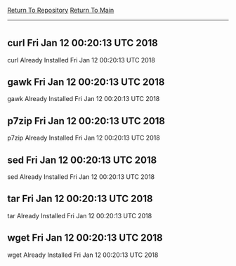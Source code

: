 [Return To Repository](https://github.com/deathbybandaid/piholeparser/)
[Return To Main](https://github.com/deathbybandaid/piholeparser/blob/master/RecentRunLogs/Mainlog.md)
____________________________________
# 
## curl Fri Jan 12 00:20:13 UTC 2018
curl Already Installed Fri Jan 12 00:20:13 UTC 2018
## gawk Fri Jan 12 00:20:13 UTC 2018
gawk Already Installed Fri Jan 12 00:20:13 UTC 2018
## p7zip Fri Jan 12 00:20:13 UTC 2018
p7zip Already Installed Fri Jan 12 00:20:13 UTC 2018
## sed Fri Jan 12 00:20:13 UTC 2018
sed Already Installed Fri Jan 12 00:20:13 UTC 2018
## tar Fri Jan 12 00:20:13 UTC 2018
tar Already Installed Fri Jan 12 00:20:13 UTC 2018
## wget Fri Jan 12 00:20:13 UTC 2018
wget Already Installed Fri Jan 12 00:20:13 UTC 2018

